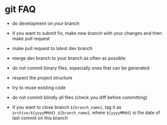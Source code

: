 # git FAQ

- do development on _your_ branch
- if you want to submit fix, make new branch with your changes and then make pull request
- make pull request to latest dev branch
- merge dev branch to your branch as often as possible

- do not commit binary files, especially ones that can be generated
- respect the project structure
- try to reuse existing code
- do not commit blindly all files (check you diff before committing)

- if you want to close branch `${branch_name}`,
  tag it as `archive/${yyyyMMdd}_${branch_name}`,
  where `${yyyyMMdd}` is the date of last commit on this branch
